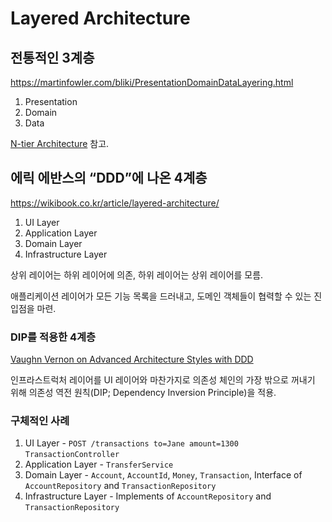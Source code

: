 # Layered Architecture

## 전통적인 3계층

<https://martinfowler.com/bliki/PresentationDomainDataLayering.html>

1. Presentation
1. Domain
1. Data

[N-tier Architecture](./n-tier-architecture.md)
참고.

## 에릭 에반스의 “DDD”에 나온 4계층

<https://wikibook.co.kr/article/layered-architecture/>

1. UI Layer
1. Application Layer
1. Domain Layer
1. Infrastructure Layer

상위 레이어는 하위 레이어에 의존,
하위 레이어는 상위 레이어를 모름.

애플리케이션 레이어가 모든 기능 목록을 드러내고,
도메인 객체들이 협력할 수 있는 진입점을 마련.

### DIP를 적용한 4계층

[Vaughn Vernon on Advanced Architecture Styles with DDD](https://www.infoq.com/news/2013/04/DDD-Architecture-Styles/)

인프라스트럭처 레이어를 UI 레이어와 마찬가지로
의존성 체인의 가장 밖으로 꺼내기 위해
의존성 역전 원칙(DIP; Dependency Inversion Principle)을 적용.

### 구체적인 사례

1. UI Layer - `POST /transactions to=Jane amount=1300` `TransactionController`
1. Application Layer - `TransferService`
1. Domain Layer - `Account`, `AccountId`, `Money`, `Transaction`, Interface of `AccountRepository` and `TransactionRepository`
1. Infrastructure Layer - Implements of `AccountRepository` and `TransactionRepository`

